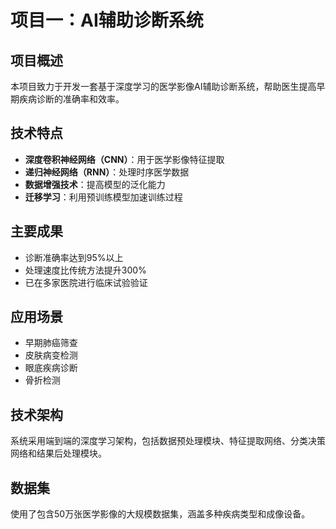 # 项目一：AI辅助诊断系统

## 项目概述
本项目致力于开发一套基于深度学习的医学影像AI辅助诊断系统，帮助医生提高早期疾病诊断的准确率和效率。

## 技术特点
- **深度卷积神经网络（CNN）**：用于医学影像特征提取
- **递归神经网络（RNN）**：处理时序医学数据
- **数据增强技术**：提高模型的泛化能力
- **迁移学习**：利用预训练模型加速训练过程

## 主要成果
- 诊断准确率达到95%以上
- 处理速度比传统方法提升300%
- 已在多家医院进行临床试验验证

## 应用场景
- 早期肺癌筛查
- 皮肤病变检测
- 眼底疾病诊断
- 骨折检测

## 技术架构
系统采用端到端的深度学习架构，包括数据预处理模块、特征提取网络、分类决策网络和结果后处理模块。

## 数据集
使用了包含50万张医学影像的大规模数据集，涵盖多种疾病类型和成像设备。
